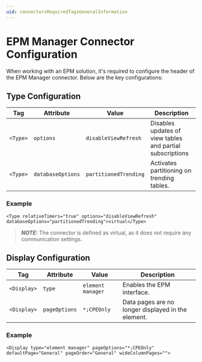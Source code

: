 ```yaml
---
uid: connectorsRequiredTagsGeneralInformation
---
```


# EPM Manager Connector Configuration

When working with an EPM solution, it's required to configure the header of the EPM Manager connector. Below are the key configurations:

## Type Configuration

| Tag            | Attribute          | Value                          | Description                                                                                   |
|----------------|--------------------|--------------------------------|-----------------------------------------------------------------------------------------------|
| `<Type>`       | `options`          | `disableViewRefresh`           | Disables updates of view tables and partial subscriptions                                      |
| `<Type>`       | `databaseOptions`  | `partitionedTrending`          | Activates partitioning on trending tables.                                                    |

### Example

`<Type relativeTimers="true" options="disableViewRefresh" databaseOptions="partitionedTrending">virtual</Type>`

> **_NOTE:_** The connector is defined as virtual, as it does not require any communication settings.

## Display Configuration

| Tag            | Attribute          | Value                          | Description                                                                                   |
|----------------|--------------------|--------------------------------|-----------------------------------------------------------------------------------------------|
| `<Display>`    | `type`             | `element manager`              | Enables the EPM interface.                                                                   |
| `<Display>`    | `pageOptions`      | `*;CPEOnly`                    | Data pages are no longer displayed in the element.                                |

### Example

`<Display type="element manager" pageOptions="*;CPEOnly" defaultPage="General" pageOrder="General" wideColumnPages="">`